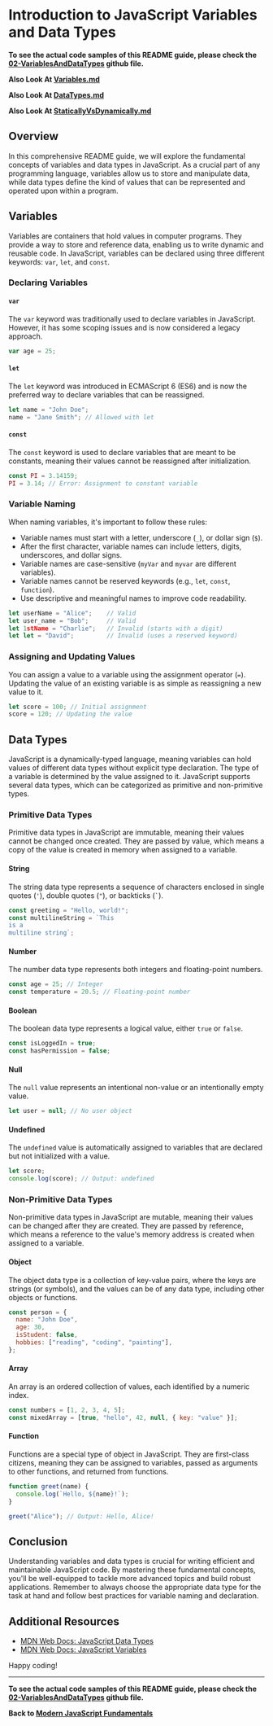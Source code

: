 # Introduction to JavaScript Variables and Data Types

**To see the actual code samples of this README guide, please check the [02-VariablesAndDataTypes](https://github.com/GunaPalanivel/Modern-JavaScript-Fundamentals/tree/main/02-VariablesAndDataTypes) github file.**

**Also Look At [Variables.md](./01-Variables/Variables.md)**

**Also Look At [DataTypes.md](./02-DataTypes/DataTypes.md)**

**Also Look At [StaticallyVsDynamically.md](./StaticallyVsDynamically.md)**

## Overview

In this comprehensive README guide, we will explore the fundamental concepts of variables and data types in JavaScript. As a crucial part of any programming language, variables allow us to store and manipulate data, while data types define the kind of values that can be represented and operated upon within a program.

## Variables

Variables are containers that hold values in computer programs. They provide a way to store and reference data, enabling us to write dynamic and reusable code. In JavaScript, variables can be declared using three different keywords: `var`, `let`, and `const`.

### Declaring Variables

#### `var`

The `var` keyword was traditionally used to declare variables in JavaScript. However, it has some scoping issues and is now considered a legacy approach.

```javascript
var age = 25;
```

#### `let`

The `let` keyword was introduced in ECMAScript 6 (ES6) and is now the preferred way to declare variables that can be reassigned.

```javascript
let name = "John Doe";
name = "Jane Smith"; // Allowed with let
```

#### `const`

The `const` keyword is used to declare variables that are meant to be constants, meaning their values cannot be reassigned after initialization.

```javascript
const PI = 3.14159;
PI = 3.14; // Error: Assignment to constant variable
```

### Variable Naming

When naming variables, it's important to follow these rules:

- Variable names must start with a letter, underscore (`_`), or dollar sign (`$`).
- After the first character, variable names can include letters, digits, underscores, and dollar signs.
- Variable names are case-sensitive (`myVar` and `myvar` are different variables).
- Variable names cannot be reserved keywords (e.g., `let`, `const`, `function`).
- Use descriptive and meaningful names to improve code readability.

```javascript
let userName = "Alice";    // Valid
let user_name = "Bob";     // Valid
let 1stName = "Charlie";   // Invalid (starts with a digit)
let let = "David";         // Invalid (uses a reserved keyword)
```

### Assigning and Updating Values

You can assign a value to a variable using the assignment operator (`=`). Updating the value of an existing variable is as simple as reassigning a new value to it.

```javascript
let score = 100; // Initial assignment
score = 120; // Updating the value
```

## Data Types

JavaScript is a dynamically-typed language, meaning variables can hold values of different data types without explicit type declaration. The type of a variable is determined by the value assigned to it. JavaScript supports several data types, which can be categorized as primitive and non-primitive types.

### Primitive Data Types

Primitive data types in JavaScript are immutable, meaning their values cannot be changed once created. They are passed by value, which means a copy of the value is created in memory when assigned to a variable.

#### String

The string data type represents a sequence of characters enclosed in single quotes (`'`), double quotes (`"`), or backticks (`` ` ``).

```javascript
const greeting = "Hello, world!";
const multilineString = `This
is a
multiline string`;
```

#### Number

The number data type represents both integers and floating-point numbers.

```javascript
const age = 25; // Integer
const temperature = 20.5; // Floating-point number
```

#### Boolean

The boolean data type represents a logical value, either `true` or `false`.

```javascript
const isLoggedIn = true;
const hasPermission = false;
```

#### Null

The `null` value represents an intentional non-value or an intentionally empty value.

```javascript
let user = null; // No user object
```

#### Undefined

The `undefined` value is automatically assigned to variables that are declared but not initialized with a value.

```javascript
let score;
console.log(score); // Output: undefined
```

### Non-Primitive Data Types

Non-primitive data types in JavaScript are mutable, meaning their values can be changed after they are created. They are passed by reference, which means a reference to the value's memory address is created when assigned to a variable.

#### Object

The object data type is a collection of key-value pairs, where the keys are strings (or symbols), and the values can be of any data type, including other objects or functions.

```javascript
const person = {
  name: "John Doe",
  age: 30,
  isStudent: false,
  hobbies: ["reading", "coding", "painting"],
};
```

#### Array

An array is an ordered collection of values, each identified by a numeric index.

```javascript
const numbers = [1, 2, 3, 4, 5];
const mixedArray = [true, "hello", 42, null, { key: "value" }];
```

#### Function

Functions are a special type of object in JavaScript. They are first-class citizens, meaning they can be assigned to variables, passed as arguments to other functions, and returned from functions.

```javascript
function greet(name) {
  console.log(`Hello, ${name}!`);
}

greet("Alice"); // Output: Hello, Alice!
```

## Conclusion

Understanding variables and data types is crucial for writing efficient and maintainable JavaScript code. By mastering these fundamental concepts, you'll be well-equipped to tackle more advanced topics and build robust applications. Remember to always choose the appropriate data type for the task at hand and follow best practices for variable naming and declaration.

## Additional Resources

- [MDN Web Docs: JavaScript Data Types](https://developer.mozilla.org/en-US/docs/Web/JavaScript/Data_structures)
- [MDN Web Docs: JavaScript Variables](https://developer.mozilla.org/en-US/docs/Web/JavaScript/Guide/Grammar_and_types#Variables)

Happy coding!

---

**To see the actual code samples of this README guide, please check the [02-VariablesAndDataTypes](https://github.com/GunaPalanivel/Modern-JavaScript-Fundamentals/tree/main/02-VariablesAndDataTypes) github file.**

**Back to [Modern JavaScript Fundamentals](https://gunapalanivel.github.io/Modern-JavaScript-Fundamentals/)**
